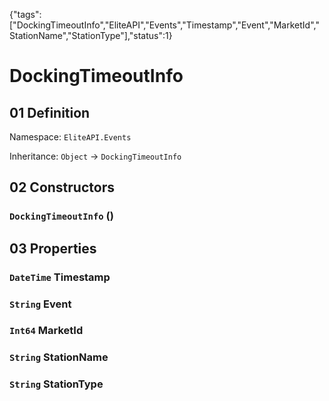 {"tags":["DockingTimeoutInfo","EliteAPI","Events","Timestamp","Event","MarketId","StationName","StationType"],"status":1}

# DockingTimeoutInfo

## 01 Definition

Namespace: `EliteAPI.Events`

Inheritance: `Object` → `DockingTimeoutInfo`

## 02 Constructors

### `DockingTimeoutInfo` ()

## 03 Properties

### `DateTime` Timestamp

### `String` Event

### `Int64` MarketId

### `String` StationName

### `String` StationType

